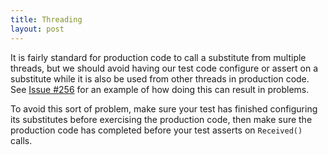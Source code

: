 ```yaml
---
title: Threading
layout: post
---
```


It is fairly standard for production code to call a substitute from multiple threads, but we should avoid having our test code configure or assert on a substitute while it is also be used from other threads in production code. See [Issue #256](https://github.com/nsubstitute/NSubstitute/issues/256) for an example of how doing this can result in problems.

To avoid this sort of problem, make sure your test has finished configuring its substitutes before exercising the production code, then make sure the production code has completed before your test asserts on `Received()` calls.

